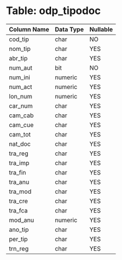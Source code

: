 # Table: odp_tipodoc

| Column Name | Data Type | Nullable |
|-------------|-----------|----------|
| cod_tip | char | NO |
| nom_tip | char | YES |
| abr_tip | char | YES |
| num_aut | bit | NO |
| num_ini | numeric | YES |
| num_act | numeric | YES |
| lon_num | numeric | YES |
| car_num | char | YES |
| cam_cab | char | YES |
| cam_cue | char | YES |
| cam_tot | char | YES |
| nat_doc | char | YES |
| tra_reg | char | YES |
| tra_imp | char | YES |
| tra_fin | char | YES |
| tra_anu | char | YES |
| tra_mod | char | YES |
| tra_cre | char | YES |
| tra_fca | char | YES |
| mod_anu | numeric | YES |
| ano_tip | char | YES |
| per_tip | char | YES |
| trn_reg | char | YES |
